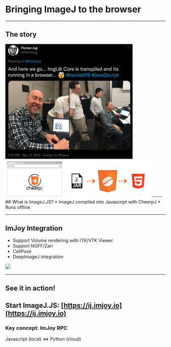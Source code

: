 # Bringing ImageJ to the browser
-----
## The story
<img style="width: 400px" src="https://raw.githubusercontent.com/oeway/slides/master/2021/bob-java2script-hackathon.png">
<br>
<img style="height: 120px" src="https://raw.githubusercontent.com/oeway/slides/master/2021/cheerpj-browser.png">
<img style="height: 120px" src="https://raw.githubusercontent.com/oeway/slides/master/2021/cheerpj-html5-conversion.png">
-----
## What is ImageJ.JS?
 * ImageJ compiled into Javascript with CheerpJ
 * Runs offline

-----
## ImJoy Integration
 * Support Volume rendering with ITK/VTK Viewer
 * Support NGFF/Zarr
 * CellPose
 * DeepImageJ integration

<img style="width: 200px" src="https://imjoy.io/static/img/imjoy-logo-white.png">

-----
## See it in action!

Start ImageJ.JS: [https://ij.imjoy.io](https://ij.imjoy.io)
-----
<!-- .slide: data-state="demo1" -->
### Key concept: ImJoy RPC
<div>
Javascript (local)  ⇔  Python (cloud)
</div>
<div>
<div id="window-1" style="display: inline-block;width: 46%; height: calc(100vh - 200px);"></div>

<div id="window-2" style="display: inline-block;width: 46%; height: calc(100vh - 200px);"></div>
</div>

-----
<!-- .slide: data-state="ij-macro-1" -->
## Interactive slides and teaching

A basic ImageJ macro example:
<div id="macro-editor-1"></div>

-----
<!-- .slide: data-state="ij-macro-2" -->
## Another example

<div id="macro-editor-2"></div>

-----
## Limitations

Hard limitations:
 * Single-threaded
 * <4GB memory
Short-term limitations:
 * ImageJ-1 only
 * File system
 Only suitable for the GUI

----- 
<!-- .slide: data-background="white" -->
## The bigger picture

<img style="width:100%;object-fit:contain;background-color: white;" src="https://docs.google.com/drawings/d/e/2PACX-1vQkX5zYF7Di41xuS4hfq0gctS28uZNdt9Nlc5d8oUMNoOsxuwGuNzAhCGaoXpq87yY_4iyDQd_mm_tm/pub?w=1310&amp;h=513">

-----
## The bigger picture
 * Massive dataset
 * Heavy and long computation
 * 6+ billion mobile users
 * Mature web industry
     - Ract/Vue/Angular, D3 etc.
 * Exciting new standards:
     - WebAssembly
     - WebGPU

-----
## The idea
ImageJ.JS <= `imjoy-rpc` => Binder + Fiji

 * Web Viewers <== N5/Zarr Store ==> Remote Fiji
 * Custom distributions of Fiji (similar to Binder)

-----
<!-- .slide: data-background="black" -->
### <img style="height:100px;" alt="BioImage Model Zoo" src="https://bioimage.io/static/img/bioimage-io-logo-white.svg">

<img style="height:calc(100% - 200px);object-fit:contain;background-color: white;" src="https://docs.google.com/drawings/d/e/2PACX-1vSh8qO-jxZcGKjg5w52IMTesAUMbOaOxc3XQgmW7zBBj6btMGAUjcgh6iHgaTyzI18Ld7SSHkbie2k2/pub?w=1057&amp;h=689">


-----
### Acknowledgements

ImageJ.JS is powered by the 🧠 and ❤️ of the ImJoy-Team, with the help from:
 * Fiji/ImageJ community
 * Leaning Technologies


Follow us on twitter @ImJoyTeam


<!-- startup script  -->
```javascript execute
function startImageJ(){
  api.createWindow({src:"https://ij.imjoy.io", name:"ImageJ.JS"})  
}

async function initializeMacroEditor(editor_container, code){
    const editorElm = document.getElementById(editor_container);
    if(!editorElm) throw new Error("editor container not found: " + editor_container)
    editorElm.style.width = '90%';
    editorElm.style.display = 'inline-block';
    editorElm.style.height = 'calc(100vh - 200px)';
    // force update the slide
    Reveal.layout();
    let editorWindow;
    const config = {lang: 'javascript'}
    config.templates = [
        {
          name: "New",
          url: null,
          lang: 'javascript',
        },
        {
          name: "Sphere",
          url: "https://wsr.imagej.net/download/Examples/Macro/Sphere.ijm",
          lang: 'javascript',
        },
        {
          name: "OpenDialog Demo",
          url: "https://wsr.imagej.net/download/Examples/Macro/OpenDialog_Demo.ijm",
          lang: 'javascript',
        },
        {
          name: "Overlay",
          url: "https://wsr.imagej.net/download/Examples/Macro/Overlay.ijm",
          lang: 'javascript',
        }
      ]
    config.ui_elements = {
      run: {
          _rintf: true,
          type: 'button',
          label: "Run",
          icon: "play",
          visible: true,
          shortcut: 'Shift-Enter',
          async callback(content) {
              try {
                  let ij = await api.getWindow("ImageJ.JS-" + editor_container)
                  if(!ij){
                      //put the editor side by side
                      editorElm.style.width = '38.2%';
                      const ijElm = document.createElement('div');
                      ijElm.id = 'imagej-' + editor_container
                      ijElm.style.display = 'inline-block';
                      ijElm.style.width = '61.8%';
                      ijElm.style.height = editorElm.style.height;
                      editorElm.parentNode.insertBefore(ijElm, editorElm.nextSibling);
                      ij = await api.createWindow({src:"https://ij.imjoy.io", name:"ImageJ.JS-" + editor_container, window_id: 'imagej-' + editor_container})
                  }
                  await ij.runMacro(content)
              } catch (e) {
                  api.showMessage("Failed to run macro, error: " + e.toString());
              } finally {
                  editorWindow.updateUIElement('stop', {
                      visible: false
                  })
                  editorWindow.setLoader(false);
                  api.showProgress(100);
              }
          }
      },
    }
    editorWindow = await api.createWindow({
        src: 'https://if.imjoy.io',
        name: 'ImageJ Script Editor',
        config,
        window_id: editor_container,
        data: {code}
    })
}

Reveal.addEventListener('ij-macro-1', async ()=>{
    const code = `run("Blobs (25K)");
setAutoThreshold("Default");
setOption("BlackBackground", true);
run("Convert to Mask");
run("Analyze Particles...", "size=5-Infinity add");
`
    initializeMacroEditor('macro-editor-1', code)
})

Reveal.addEventListener('ij-macro-2', async ()=>{
    const response = await fetch("https://wsr.imagej.net/download/Examples/Macro/Colors_of_2021.ijm")
    const code = await response.text()
    initializeMacroEditor('macro-editor-2', code)
})

const PythonPluginCode = `
<config lang="json">
{
  "name": "PythonPlugin",
  "type": "native-python",
  "version": "0.1.0",
  "description": "[TODO: describe this plugin with one sentence.]",
  "tags": [],
  "ui": "",
  "cover": "",
  "inputs": null,
  "outputs": null,
  "flags": [],
  "icon": "extension",
  "api_version": "0.1.8",
  "env": "",
  "permissions": [],
  "requirements": [],
  "dependencies": []
}
</config>

<script lang="python">
from imjoy import api


class ImJoyPlugin():
    def setup(self):
        api.showMessage('Python plugin initialized')

    def add(self, a, b):
        return a + b

api.export(ImJoyPlugin())
</script>
`

const JSPluginCode = `
<config lang="json">
{
  "name": "JSPlugin",
  "type": "window",
  "tags": [],
  "ui": "",
  "version": "0.1.0",
  "cover": "",
  "description": "[TODO: describe this plugin with one sentence.]",
  "icon": "extension",
  "inputs": null,
  "outputs": null,
  "api_version": "0.1.8",
  "env": "",
  "permissions": [],
  "requirements": [],
  "dependencies": [],
  "defaults": {"w": 20, "h": 10}
}
</config>

<script lang="javascript">
window.callPython = async function(){
    const pythonPlugin = await api.getPlugin('PythonPlugin')
    const result = await pythonPlugin.add(10, 99)
    document.getElementById("result").innerHTML = "10 + 99 =" + result
}

class ImJoyPlugin {
  async setup() {
    api.log('initialized')
  }

  async run(ctx) {
  }
}
api.export(new ImJoyPlugin())
</script>

<window lang="html">
  <div>
    <button class="button" onclick="callPython()"> Calculate in Python</button>
    <h3 id="result"></h3>
  </div>
</window>

<style lang="css">

</style>
`
Reveal.addEventListener('demo1', async function(){
    await api.createWindow({src: 'https://if.imjoy.io', config: {fold: [1]}, data: {code: PythonPluginCode}, window_id: "window-2"})

    await api.createWindow({src: 'https://if.imjoy.io', config: {fold: [1, 29]}, data: {code: JSPluginCode}, window_id: "window-1"})
})
```
